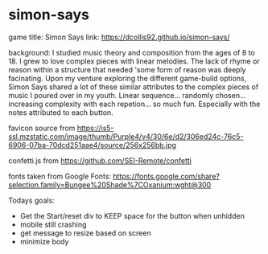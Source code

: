 # simon-says

game title: Simon Says
link: https://dcollis92.github.io/simon-says/

background:
I studied music theory and composition from the ages of 8 to 18. I grew to love complex pieces with linear melodies. The lack of rhyme or reason within a structure that needed 'some form of reason was deeply facinating. Upon my venture exploring the different game-build options, Simon Says shared a lot of these similar attributes to the complex pieces of music I poured over in my youth. Linear sequence... randomly chosen... increasing complexity with each repetion... so much fun. Especially with the notes attributed to each button. 

favicon source from https://is5-ssl.mzstatic.com/image/thumb/Purple4/v4/30/6e/d2/306ed24c-76c5-6906-07ba-70dcd251aae4/source/256x256bb.jpg

confetti.js from https://github.com/SEI-Remote/confetti

fonts taken from Google Fonts:
https://fonts.google.com/share?selection.family=Bungee%20Shade%7COxanium:wght@300

Todays goals:
- Get the Start/reset div to KEEP space for the button when unhidden
- mobile still crashing
- get message to resize based on screen
- minimize body